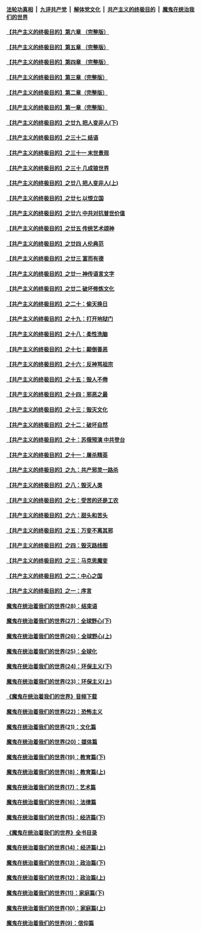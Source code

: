 ####  [法轮功真相](../../../../basic/blob/master/README.md?t=05112331) &nbsp;|&nbsp; [九评共产党](../../../../9ping.md/blob/master/README.md?t=05112331) &nbsp;|&nbsp; [解体党文化](../../../../jtdwh.md/blob/master/README.md?t=05112331)  &nbsp;|&nbsp; [共产主义的终极目的](../../../../gczydzjmd.md/blob/master/README.md?t=05112331) &nbsp;|&nbsp; [魔鬼在统治我们的世界](../../../../mgztzwmdsj.md/blob/master/README.md?t=05112331) 

#### [【共产主义的终极目的】第六章 （完整版）](../pages/nsc422/n11428913.md?t=05112331) 

#### [【共产主义的终极目的】第五章 （完整版）](../pages/nsc422/n11428912.md?t=05112331) 

#### [【共产主义的终极目的】第四章 （完整版）](../pages/nsc422/n11428907.md?t=05112331) 

#### [【共产主义的终极目的】第三章（完整版）](../pages/nsc422/n11428848.md?t=05112331) 

#### [【共产主义的终极目的】第二章（完整版）](../pages/nsc422/n11428831.md?t=05112331) 

#### [【共产主义的终极目的】第一章（完整版）](../pages/nsc422/n11417651.md?t=05112331) 

#### [【共产主义的终极目的】之廿九 把人变非人(下)](../pages/nsc422/n11344140.md?t=05112331) 

#### [【共产主义的终极目的】之三十二 结语](../pages/nsc422/n11360535.md?t=05112331) 

#### [【共产主义的终极目的】之三十一 末世景观](../pages/nsc422/n11351129.md?t=05112331) 

#### [【共产主义的终极目的】之三十 几成狼世界](../pages/nsc422/n11348280.md?t=05112331) 

#### [【共产主义的终极目的】之廿八 把人变非人(上)](../pages/nsc422/n11340492.md?t=05112331) 

#### [【共产主义的终极目的】之廿七 以恨立国](../pages/nsc422/n11336944.md?t=05112331) 

#### [【共产主义的终极目的】之廿六 中共对抗普世价值](../pages/nsc422/n11324785.md?t=05112331) 

#### [【共产主义的终极目的】之廿五 传统艺术颂神](../pages/nsc422/n11296396.md?t=05112331) 

#### [【共产主义的终极目的】之廿四 人伦典范](../pages/nsc422/n11296397.md?t=05112331) 

#### [【共产主义的终极目的】之廿三 富而有德](../pages/nsc422/n11283598.md?t=05112331) 

#### [【共产主义的终极目的】之廿一 神传语言文字](../pages/nsc422/n11263265.md?t=05112331) 

#### [【共产主义的终极目的】之廿二 破坏修炼文化](../pages/nsc422/n11245728.md?t=05112331) 

#### [【共产主义的终极目的】之二十：偷天换日](../pages/nsc422/n11238846.md?t=05112331) 

#### [【共产主义的终极目的】之十九：打开地狱门](../pages/nsc422/n11206376.md?t=05112331) 

#### [【共产主义的终极目的】之十八：柔性洗脑](../pages/nsc422/n11199994.md?t=05112331) 

#### [【共产主义的终极目的】之十七：颠倒善恶](../pages/nsc422/n11179782.md?t=05112331) 

#### [【共产主义的终极目的】之十六：反神骂祖宗](../pages/nsc422/n11166798.md?t=05112331) 

#### [【共产主义的终极目的】之十五：毁人不倦](../pages/nsc422/n11166792.md?t=05112331) 

#### [【共产主义的终极目的】之十四：邪恶之最](../pages/nsc422/n11150249.md?t=05112331) 

#### [【共产主义的终极目的】之十三：毁灭文化](../pages/nsc422/n11135227.md?t=05112331) 

#### [【共产主义的终极目的】之十二：破坏自然](../pages/nsc422/n11135214.md?t=05112331) 

#### [【共产主义的终极目的】之十：苏俄预演 中共登台](../pages/nsc422/n11118424.md?t=05112331) 

#### [【共产主义的终极目的】之十一：屠杀精英](../pages/nsc422/n11118442.md?t=05112331) 

#### [【共产主义的终极目的】之九：共产邪灵一路杀](../pages/nsc422/n11114139.md?t=05112331) 

#### [【共产主义的终极目的】之八：毁灭人类](../pages/nsc422/n11108503.md?t=05112331) 

#### [【共产主义的终极目的】之七：受苦的还是工农](../pages/nsc422/n11101809.md?t=05112331) 

#### [【共产主义的终极目的】之六：甜头和苦头](../pages/nsc422/n11096971.md?t=05112331) 

#### [【共产主义的终极目的】之五：万变不离其邪](../pages/nsc422/n11091285.md?t=05112331) 

#### [【共产主义的终极目的】之四：毁灭路线图](../pages/nsc422/n11086284.md?t=05112331) 

#### [【共产主义的终极目的】之三：马克思魔变](../pages/nsc422/n11061941.md?t=05112331) 

#### [【共产主义的终极目的】之二：中心之国](../pages/nsc422/n11047728.md?t=05112331) 

#### [【共产主义的终极目的】之一：序言](../pages/nsc422/n11086077.md?t=05112331) 

#### [魔鬼在统治着我们的世界(28)：结束语](../pages/nsc422/n10936246.md?t=05112331) 

#### [魔鬼在统治着我们的世界(27)：全球野心(下)](../pages/nsc422/n10928319.md?t=05112331) 

#### [魔鬼在统治着我们的世界(26)：全球野心(上)](../pages/nsc422/n10900318.md?t=05112331) 

#### [魔鬼在统治着我们的世界(25)：全球化](../pages/nsc422/n10788205.md?t=05112331) 

#### [魔鬼在统治着我们的世界(24)：环保主义(下)](../pages/nsc422/n10695307.md?t=05112331) 

#### [魔鬼在统治着我们的世界(23)：环保主义(上)](../pages/nsc422/n10688613.md?t=05112331) 

#### [《魔鬼在统治着我们的世界》音频下载](../pages/nsc422/n10635553.md?t=05112331) 

#### [魔鬼在统治着我们的世界(22)：恐怖主义](../pages/nsc422/n10614727.md?t=05112331) 

#### [魔鬼在统治着我们的世界(21)：文化篇](../pages/nsc422/n10597706.md?t=05112331) 

#### [魔鬼在统治着我们的世界(20)：媒体篇](../pages/nsc422/n10586579.md?t=05112331) 

#### [魔鬼在统治着我们的世界(19)：教育篇(下)](../pages/nsc422/n10564808.md?t=05112331) 

#### [魔鬼在统治着我们的世界(18)：教育篇(上)](../pages/nsc422/n10526970.md?t=05112331) 

#### [魔鬼在统治着我们的世界(17)：艺术篇](../pages/nsc422/n10499093.md?t=05112331) 

#### [魔鬼在统治着我们的世界(16)：法律篇](../pages/nsc422/n10485969.md?t=05112331) 

#### [魔鬼在统治着我们的世界(15)：经济篇(下)](../pages/nsc422/n10469975.md?t=05112331) 

#### [《魔鬼在统治着我们的世界》全书目录](../pages/nsc422/n10464261.md?t=05112331) 

#### [魔鬼在统治着我们的世界(14)：经济篇(上)](../pages/nsc422/n10457370.md?t=05112331) 

#### [魔鬼在统治着我们的世界(13)：政治篇(下)](../pages/nsc422/n10448270.md?t=05112331) 

#### [魔鬼在统治着我们的世界(12)：政治篇(上)](../pages/nsc422/n10444576.md?t=05112331) 

#### [魔鬼在统治着我们的世界(11)：家庭篇(下)](../pages/nsc422/n10440961.md?t=05112331) 

#### [魔鬼在统治着我们的世界(10)：家庭篇(上)](../pages/nsc422/n10435448.md?t=05112331) 

#### [魔鬼在统治着我们的世界(9)：信仰篇](../pages/nsc422/n10432159.md?t=05112331) 

